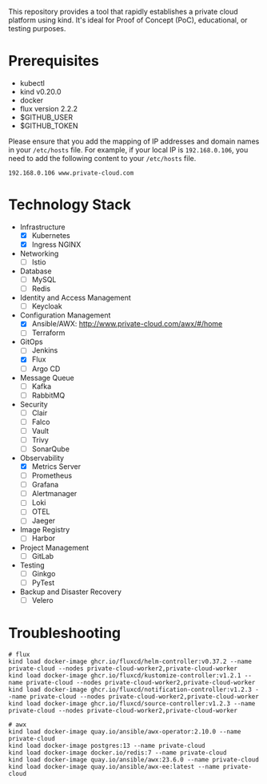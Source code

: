 This repository provides a tool that rapidly establishes a private cloud platform using kind. It's ideal for Proof of Concept (PoC), educational, or testing purposes.

# Prerequisites

- kubectl
- kind v0.20.0
- docker
- flux version 2.2.2
- $GITHUB_USER
- $GITHUB_TOKEN

Please ensure that you add the mapping of IP addresses and domain names in your `/etc/hosts` file. For example, if your local IP is `192.168.0.106`, you need to add the following content to your `/etc/hosts` file.

```
192.168.0.106 www.private-cloud.com
```

# Technology Stack

- Infrastructure
    - [x] Kubernetes
    - [x] Ingress NGINX
- Networking
    - [ ] Istio
- Database
    - [ ] MySQL
    - [ ] Redis
- Identity and Access Management
    - [ ] Keycloak
- Configuration Management
    - [x] Ansible/AWX: http://www.private-cloud.com/awx/#/home
    - [ ] Terraform
- GitOps
    - [ ] Jenkins
    - [x] Flux
    - [ ] Argo CD
- Message Queue
    - [ ] Kafka
    - [ ] RabbitMQ
- Security
    - [ ] Clair
    - [ ] Falco
    - [ ] Vault
    - [ ] Trivy
    - [ ] SonarQube
- Observability
    - [x] Metrics Server
    - [ ] Prometheus
    - [ ] Grafana
    - [ ] Alertmanager
    - [ ] Loki
    - [ ] OTEL
    - [ ] Jaeger
- Image Registry
    - [ ] Harbor
- Project Management
    - [ ] GitLab
- Testing
    - [ ] Ginkgo
    - [ ] PyTest
- Backup and Disaster Recovery
    - [ ] Velero

# Troubleshooting

```
# flux
kind load docker-image ghcr.io/fluxcd/helm-controller:v0.37.2 --name private-cloud --nodes private-cloud-worker2,private-cloud-worker
kind load docker-image ghcr.io/fluxcd/kustomize-controller:v1.2.1 --name private-cloud --nodes private-cloud-worker2,private-cloud-worker
kind load docker-image ghcr.io/fluxcd/notification-controller:v1.2.3 --name private-cloud --nodes private-cloud-worker2,private-cloud-worker
kind load docker-image ghcr.io/fluxcd/source-controller:v1.2.3 --name private-cloud --nodes private-cloud-worker2,private-cloud-worker

# awx
kind load docker-image quay.io/ansible/awx-operator:2.10.0 --name private-cloud
kind load docker-image postgres:13 --name private-cloud
kind load docker-image docker.io/redis:7 --name private-cloud
kind load docker-image quay.io/ansible/awx:23.6.0 --name private-cloud
kind load docker-image quay.io/ansible/awx-ee:latest --name private-cloud
```
